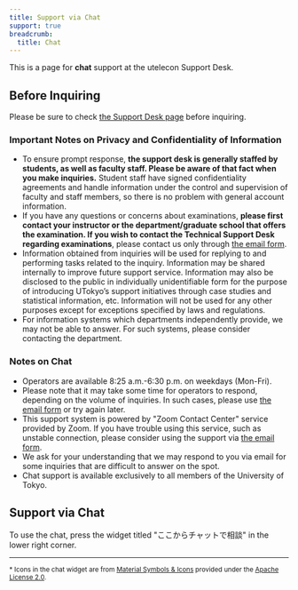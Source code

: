 ```yaml
---
title: Support via Chat
support: true
breadcrumb:
  title: Chat
---
```


This is a page for **chat** support at the utelecon Support Desk.

## Before Inquiring

Please be sure to check [the Support Desk page](../) before inquiring.

### Important Notes on Privacy and Confidentiality of Information 

- To ensure prompt response, **the support desk is generally staffed by students, as well as faculty staff. Please be aware of that fact when you make inquiries.** Student staff have signed confidentiality agreements and handle information under the control and supervision of faculty and staff members, so there is no problem with general account information.
- If you have any questions or concerns about examinations, **please first contact your instructor or the department/graduate school that offers the examination. If you wish to contact the Technical Support Desk regarding examinations**, please contact us only through [the email form](../email-form/). 
- Information obtained from inquiries will be used for replying to and performing tasks related to the inquiry. Information may be shared internally to improve future support service. Information may also be disclosed to the public in individually unidentifiable form for the purpose of introducing UTokyo’s support initiatives through case studies and statistical information, etc. Information will not be used for any other purposes except for exceptions specified by laws and regulations.
- For information systems which departments independently provide, we may not be able to answer. For such systems, please consider contacting the department.

### Notes on Chat

- Operators are available 8:25 a.m.-6:30 p.m. on weekdays (Mon-Fri).
- Please note that it may take some time for operators to respond, depending on the volume of inquiries.
  In such cases, please use [the email form](../email-form/) or try again later.
- This support system is powered by "Zoom Contact Center" service provided by Zoom.
  If you have trouble using this service, such as unstable connection, please consider using the support via [the email form](../email-form/).
- We ask for your understanding that we may respond to you via email for some inquiries that are difficult to answer on the spot.
- Chat support is available exclusively to all members of the University of Tokyo.

## Support via Chat

To use the chat, press the widget titled "ここからチャットで相談" in the lower right corner.

---

<small>* Icons in the chat widget are from <a href="https://fonts.google.com/icons">Material Symbols & Icons</a> provided under the <a href="https://www.apache.org/licenses/LICENSE-2.0">Apache License 2.0</a>.</small>
